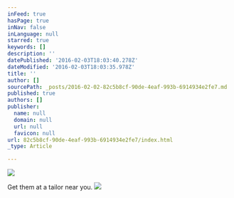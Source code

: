 ```yaml
---
inFeed: true
hasPage: true
inNav: false
inLanguage: null
starred: true
keywords: []
description: ''
datePublished: '2016-02-03T18:03:40.278Z'
dateModified: '2016-02-03T18:03:35.978Z'
title: ''
author: []
sourcePath: _posts/2016-02-02-82c5b8cf-90de-4eaf-993b-6914934e2fe7.md
published: true
authors: []
publisher:
  name: null
  domain: null
  url: null
  favicon: null
url: 82c5b8cf-90de-4eaf-993b-6914934e2fe7/index.html
_type: Article

---
```

![](https://the-grid-user-content.s3-us-west-2.amazonaws.com/357a01ba-bd35-4d7f-90f4-df181cc83fdc.jpg)

Get them at a tailor near you.
![](https://the-grid-user-content.s3-us-west-2.amazonaws.com/c437f741-706e-476a-9fe8-a506cd3cea4e.JPG)